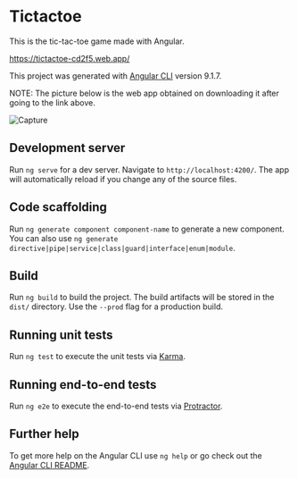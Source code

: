 # Tictactoe

This is the tic-tac-toe game made with Angular.

https://tictactoe-cd2f5.web.app/

This project was generated with [Angular CLI](https://github.com/angular/angular-cli) version 9.1.7.

NOTE: The picture below is the web app obtained on downloading it after going to the link above.

![Capture](https://user-images.githubusercontent.com/30285558/90951574-ac3bd700-e479-11ea-813c-810dd7896019.JPG)

## Development server

Run `ng serve` for a dev server. Navigate to `http://localhost:4200/`. The app will automatically reload if you change any of the source files.

## Code scaffolding

Run `ng generate component component-name` to generate a new component. You can also use `ng generate directive|pipe|service|class|guard|interface|enum|module`.

## Build

Run `ng build` to build the project. The build artifacts will be stored in the `dist/` directory. Use the `--prod` flag for a production build.

## Running unit tests

Run `ng test` to execute the unit tests via [Karma](https://karma-runner.github.io).

## Running end-to-end tests

Run `ng e2e` to execute the end-to-end tests via [Protractor](http://www.protractortest.org/).

## Further help

To get more help on the Angular CLI use `ng help` or go check out the [Angular CLI README](https://github.com/angular/angular-cli/blob/master/README.md).
